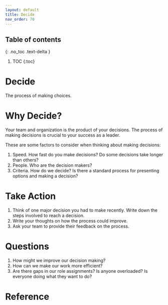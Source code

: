 ```yaml
---
layout: default
title: Decide
nav_order: 70
---
```


## Table of contents
{: .no_toc .text-delta }

1. TOC
{:toc}

# Decide
The process of making choices.

# Why Decide?
Your team and organization is the product of your decisions.
The process of making decisions is crucial to your success as a leader.

These are some factors to consider when thinking about making decisions:
1. Speed.  How fast do you make decisions?  Do some decisions take longer than others?
2. People.  Who are the decision makers?
3. Criteria.  How do we decide?  Is there a standard process for presenting options and making a decision?

# Take Action
1. Think of one major decision you had to make recently.  Write down the steps involved to reach a decision.
2. Write your thoughts on how the process could improve.
3. Ask your team to provide their feedback on the process.

# Questions
1. How might we improve our decision making?
2. How can we make our work more efficient?
3. Are there gaps in our role assignments?  Is anyone overloaded?  Is everyone doing what they want to do?

# Reference